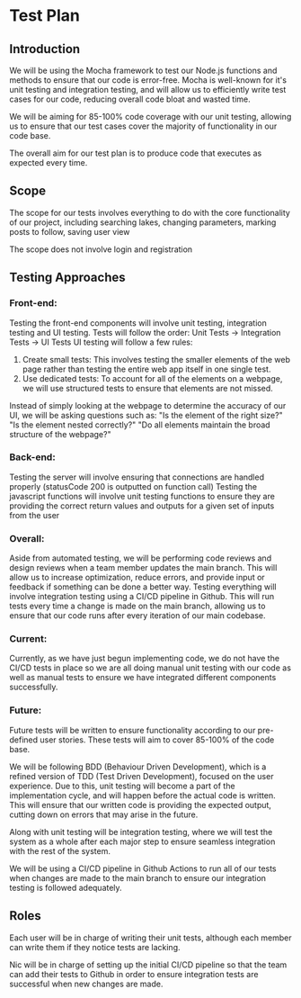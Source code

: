 # Test Plan

## Introduction
We will be using the Mocha framework to test our Node.js functions and methods to ensure that our code is error-free. Mocha is well-known for it's unit testing and integration testing, and will allow us to efficiently write test cases for our code, reducing overall code bloat and wasted time.

We will be aiming for 85-100% code coverage with our unit testing, allowing us to ensure that our test cases cover the majority of functionality in our code base.

The overall aim for our test plan is to produce code that executes as expected every time.

## Scope
The scope for our tests involves everything to do with the core functionality of our project, including searching lakes, changing parameters, marking posts to follow, saving user view

The scope does not involve login and registration

## Testing Approaches
### Front-end:
Testing the front-end components will involve unit testing, integration testing and UI testing.
Tests will follow the order: Unit Tests -> Integration Tests -> UI Tests
UI testing will follow a few rules:
1. Create small tests:
This involves testing the smaller elements of the web page rather than testing the entire web app itself in one single test.
2. Use dedicated tests:
To account for all of the elements on a webpage, we will use structured tests to ensure that elements are not missed.

Instead of simply looking at the webpage to determine the accuracy of our UI, we will be asking questions such as:
"Is the element of the right size?"
"Is the element nested correctly?"
"Do all elements maintain the broad structure of the webpage?"

### Back-end:
Testing the server will involve ensuring that connections are handled properly (statusCode 200 is outputted on function call)
Testing the javascript functions will involve unit testing functions to ensure they are providing the correct return values and outputs for a given set of inputs from the user

### Overall:
Aside from automated testing, we will be performing code reviews and design reviews when a team member updates the main branch. This will allow us to increase optimization, reduce errors, and provide input or feedback if something can be done a better way.
Testing everything will involve integration testing using a CI/CD pipeline in Github. This will run tests every time a change is made on the main branch, allowing us to ensure that our code runs after every iteration of our main codebase.

### Current:
Currently, as we have just begun implementing code, we do not have the CI/CD tests in place so we are all doing manual unit testing with our code as well as manual tests to ensure we have integrated different components successfully.

### Future:
Future tests will be written to ensure functionality according to our pre-defined user stories. These tests will aim to cover 85-100% of the code base.

We will be following BDD (Behaviour Driven Development), which is a refined version of TDD (Test Driven Development), focused on the user experience. Due to this, unit testing will become a part of the implementation cycle, and will happen before the actual code is written. This will ensure that our written code is providing the expected output, cutting down on errors that may arise in the future.

Along with unit testing will be integration testing, where we will test the system as a whole after each major step to ensure seamless integration with the rest of the system.

We will be using a CI/CD pipeline in Github Actions to run all of our tests when changes are made to the main branch to ensure our integration testing is followed adequately.

## Roles
Each user will be in charge of writing their unit tests, although each member can write them if they notice tests are lacking.

Nic will be in charge of setting up the initial CI/CD pipeline so that the team can add their tests to Github in order to ensure integration tests are successful when new changes are made.